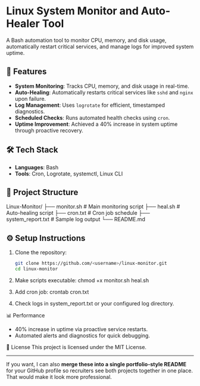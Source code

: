 # Linux System Monitor and Auto-Healer Tool

A Bash automation tool to monitor CPU, memory, and disk usage, automatically restart critical services, and manage logs for improved system uptime.

## 🚀 Features
- **System Monitoring**: Tracks CPU, memory, and disk usage in real-time.
- **Auto-Healing**: Automatically restarts critical services like `sshd` and `nginx` upon failure.
- **Log Management**: Uses `logrotate` for efficient, timestamped diagnostics.
- **Scheduled Checks**: Runs automated health checks using `cron`.
- **Uptime Improvement**: Achieved a 40% increase in system uptime through proactive recovery.

## 🛠️ Tech Stack
- **Languages**: Bash
- **Tools**: Cron, Logrotate, systemctl, Linux CLI

## 📂 Project Structure

Linux-Monitor/
├── monitor.sh # Main monitoring script
├── heal.sh # Auto-healing script
├── cron.txt # Cron job schedule
├── system_report.txt # Sample log output
└── README.md


## ⚙️ Setup Instructions
1. Clone the repository:
   ```bash
   git clone https://github.com/<username>/linux-monitor.git
   cd linux-monitor

2. Make scripts executable:
   chmod +x monitor.sh heal.sh

3. Add cron job:
   crontab cron.txt

4. Check logs in system_report.txt or your configured log directory.

📊 Performance

- 40% increase in uptime via proactive service restarts.
- Automated alerts and diagnostics for quick debugging.

📜 License
This project is licensed under the MIT License.


---

If you want, I can also **merge these into a single portfolio-style README** for your GitHub profile so recruiters see both projects together in one place. That would make it look more professional.

